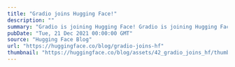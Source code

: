 ```yaml
---
title: "Gradio joins Hugging Face!"
description: ""
summary: "Gradio is joining Hugging Face! Gradio is joining Hugging Face! By acquiring Gradio, a machine learn..."
pubDate: "Tue, 21 Dec 2021 00:00:00 GMT"
source: "Hugging Face Blog"
url: "https://huggingface.co/blog/gradio-joins-hf"
thumbnail: "https://huggingface.co/blog/assets/42_gradio_joins_hf/thumbnail.png"
---
```


